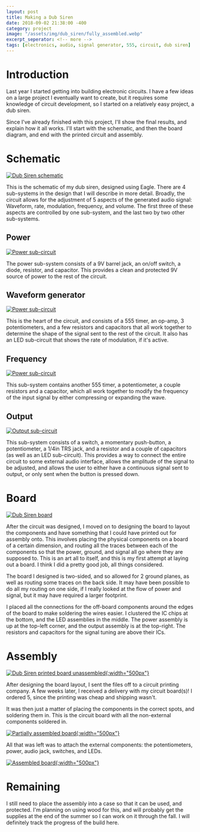 ```yaml
---
layout: post
title: Making a Dub Siren
date: 2018-09-02 21:38:00 -400
category: project
image: "/assets/img/dub_siren/fully_assembled.webp"
excerpt_seperator: <!-- more -->
tags: [electronics, audio, signal generator, 555, circuit, dub siren]
---
```


# Introduction
Last year I started getting into building electronic circuits. I have a few ideas on a large project
I eventually want to create, but it requires some knowledge of circuit development, so I started on
a relatively easy project, a dub siren. 

Since I've already finished with this project, I'll show the final results, and explain how it all
works. I'll start with the schematic, and then the board diagram, and end with the printed circuit
and assembly.
<!-- more -->

# Schematic
[![Dub Siren schematic](/assets/img/dub_siren/schematic.webp)](/assets/img/dub_siren/schematic.png)

This is the schematic of my dub siren, designed using Eagle. There are 4 sub-systems in the design
that I will describe in more detail. Broadly, the circuit allows for the adjustment of 5 aspects of
the generated audio signal: Waveform, rate, modulation, frequency, and volume. The first three of
these aspects are controlled by one sub-system, and the last two by two other sub-systems.

## Power
[![Power sub-circuit](/assets/img/dub_siren/power.webp)](/assets/img/dub_siren/power.png)

The power sub-system consists of a 9V barrel jack, an on/off switch, a diode, resistor, and
capacitor. This provides a clean and protected 9V source of power to the rest of the circuit.

## Waveform generator
[![Power sub-circuit](/assets/img/dub_siren/signal.webp)](/assets/img/dub_siren/signal.png)

This is the heart of the circuit, and consists of a 555 timer, an op-amp, 3 potentiometers, and a few resistors
and capacitors that all work together to determine the shape of the signal sent to the rest of the
circuit. It also has an LED sub-circuit that shows the rate of modulation, if it's active.

## Frequency
[![Power sub-circuit](/assets/img/dub_siren/frequency.webp)](/assets/img/dub_siren/frequency.png)

This sub-system contains another 555 timer, a potentiometer, a couple resistors and a capacitor, which
all work together to modify the frequency of the input signal by either compressing or expanding the
wave.

## Output
[![Output sub-circuit](/assets/img/dub_siren/output.webp)](/assets/img/dub_siren/output.png)

This sub-system consists of a switch, a momentary push-button, a potentiometer, a 1/4in TRS jack,
and a resistor and a couple of capacitors (as well as an LED sub-circuit). This provides a way to connect the entire circuit to some
external audio interface, allows the amplitude of the signal to be adjusted, and allows the user to
either have a continuous signal sent to output, or only sent when the button is pressed down.


# Board
[![Dub Siren board](/assets/img/dub_siren/board.webp)](/assets/img/dub_siren/board.png)

After the circuit was designed, I moved on to designing the board to layout the components and have
something that I could have printed out for assembly onto. This involves placing the physical
components on a board of a certain dimension, and routing all the traces between each of the
components so that the power, ground, and signal all go where they are supposed to. This is an art
all to itself, and this is my first attempt at laying out a board. I think I did a pretty good job,
all things considered.

The board I designed is two-sided, and so allowed for 2 ground planes, as well as routing some
traces on the back side. It may have been possible to do all my routing on one side, if I really
looked at the flow of power and signal, but it may have required a larger footprint. 

I placed all the connections for the off-board components around the edges of the board to make
soldering the wires easier. I clustered the IC chips at the bottom, and the LED assemblies in the
middle. The power assembly is up at the top-left corner, and the output assembly is at the
top-right. The resistors and capacitors for the signal tuning are above their ICs.


# Assembly
[![Dub Siren printed board
unassembled](/assets/img/dub_siren/printed_board.webp){:width="500px"}](/assets/img/dub_siren/printed_board.jpg)

After designing the board layout, I sent the files off to a circuit printing company. A few weeks
later, I received a delivery with my circuit board(s)! I ordered 5, since the printing was cheap and
shipping wasn't. 

It was then just a matter of placing the components in the correct spots, and soldering them in.
This is the circuit board with all the non-external components soldered in.

[![Partially assembled
board](/assets/img/dub_siren/partially_assembled.webp){:width="500px"}](/assets/img/dub_siren/partially_assembled.jpg)

All that was left was to attach the external components: the potentiometers, power, audio jack,
switches, and LEDs.

[![Assembled
board](/assets/img/dub_siren/fully_assembled.webp){:width="500px"}](/assets/img/dub_siren/fully_assembled.jpg)

# Remaining

I still need to place the assembly into a case so that it can be used, and protected. I'm planning
on using wood for this, and will probably get the supplies at the end of the summer so I can work on
it through the fall. I will definitely track the progress of the build here.

[//]: # (make clickable images pop-out so they can be closed and remain at same spot on page)
[//]: # (See about setting a post image)
[//]: # (See about adding a breakpoint for showing partial post on home page)
